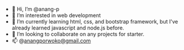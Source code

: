 - 👋 Hi, I’m @anang-p
- 👀 I’m interested in web development
- 🌱 I’m currently learning html, css, and bootstrap framework, but I've already learned javascript and node.js before.
- 💞️ I’m looking to collaborate on any projects for starter.
- 📫 @anangporwoko@gmail.com

<!---
anang-p/anang-p is a ✨ special ✨ repository because its `README.md` (this file) appears on your GitHub profile.
You can click the Preview link to take a look at your changes.
--->
